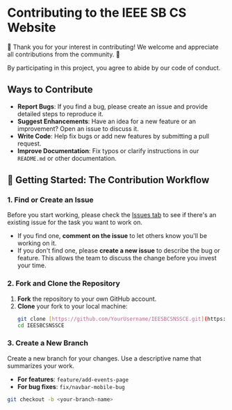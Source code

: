 # Contributing to the IEEE SB CS Website

🎉 Thank you for your interest in contributing! We welcome and appreciate all contributions from the community. 🎉

By participating in this project, you agree to abide by our code of conduct.

## Ways to Contribute

* **Report Bugs**: If you find a bug, please create an issue and provide detailed steps to reproduce it.
* **Suggest Enhancements**: Have an idea for a new feature or an improvement? Open an issue to discuss it.
* **Write Code**: Help fix bugs or add new features by submitting a pull request.
* **Improve Documentation**: Fix typos or clarify instructions in our `README.md` or other documentation.

## 🚀 Getting Started: The Contribution Workflow

### 1. Find or Create an Issue

Before you start working, please check the [Issues tab](https://github.com/ieeecssbcnssce/IEESBCSNSSCE/issues) to see if there's an existing issue for the task you want to work on.

* If you find one, **comment on the issue** to let others know you'll be working on it.
* If you don't find one, please **create a new issue** to describe the bug or feature. This allows the team to discuss the change before you invest your time.

### 2. Fork and Clone the Repository

1.  **Fork** the repository to your own GitHub account.
2.  **Clone** your fork to your local machine:
    ```bash
    git clone [https://github.com/YourUsername/IEESBCSNSSCE.git](https://github.com/YourUsername/IEESBCSNSSCE.git)
    cd IEESBCSNSSCE
    ```

### 3. Create a New Branch

Create a new branch for your changes. Use a descriptive name that summarizes your work.

* **For features**: `feature/add-events-page`
* **For bug fixes**: `fix/navbar-mobile-bug`

```bash
git checkout -b <your-branch-name>
